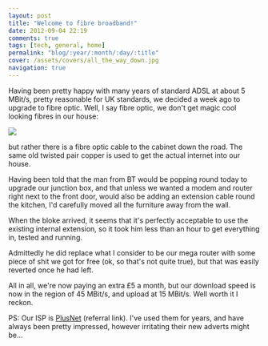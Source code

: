 ```yaml
---
layout: post
title: "Welcome to fibre broadband!"
date: 2012-09-04 22:19
comments: true
tags: [tech, general, home] 
permalink: "blog/:year/:month/:day/:title"
cover: /assets/covers/all_the_way_down.jpg
navigation: true
---
```


Having been pretty happy with many years of standard ADSL at about 5 MBit/s, pretty
reasonable for UK standards, we decided a week ago to upgrade to fibre optic. Well,
I say fibre optic, we don't get magic cool looking fibres in our house:

![](http://images.cdn.fotopedia.com/jupilucha-YQHsftL0-qY-hd.jpg)

but rather there is a fibre optic cable to the cabinet down the road. The same old
twisted pair copper is used to get the actual internet into our house.

<!--more-->

Having been told that the man from BT would be popping round today to upgrade our
junction box, and that unless we wanted a modem and router right next to the front door,
would also be adding an extension cable round the kitchen, I'd carefully moved all
the furniture away from the wall.

When the bloke arrived, it seems that it's perfectly acceptable to use the existing internal
extension, so it took him less than an hour to get everything in, tested and running.

Admittedly he did replace what I consider to be our mega router with some piece of shit
we got for free (ok, so that's not quite true), but that was easily reverted once he had left.

All in all, we're now paying an extra &pound;5 a month, but our download speed is now in the
region of 45 MBit/s, and upload at 15 MBit/s. Well worth it I reckon.

PS: Our ISP is [PlusNet](http://www.plus.net/myreferrals/new.html?w645oK3%2FCguHYxTpF%2BrJmcgZxFHxBqLqKoS%2FwmQhpe4%3D)
(referral link). I've used them for years, and have always been pretty impressed, however
irritating their new adverts might be...

